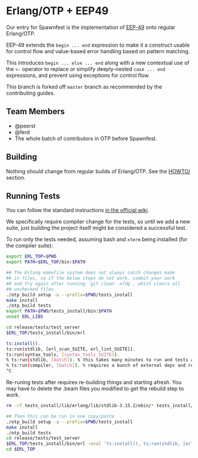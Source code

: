 # Erlang/OTP + EEP49

Our entry for Spawnfest is the implementation of [EEP-49](https://github.com/erlang/eep/blob/master/eeps/eep-0049.md) onto regular Erlang/OTP.

EEP-49 extends the `begin ... end` expression to make it a construct usable for control flow and value-based error handling based on pattern matching.

This introduces `begin ... else ... end` along with a new contextual use of the `<-` operator to replace or simplify deeply-nested `case ... end` expressions, and prevent using exceptions for control flow.

This branch is forked off `master` branch as recommended by the contributing guides.

## Team Members

- @peerst
- @ferd
- The whole batch of contributors in OTP before Spawnfest.

## Building

Nothing should change from regular builds of Erlang/OTP. See the [HOWTO/](https://github.com/spawnfest/eep49ers/tree/eep-49/HOWTO) section.

## Running Tests

You can follow the standard instructions [in the official wiki](https://github.com/erlang/otp/wiki/Running-tests).

We specifically require compiler change for the tests, so until we add a new suite, just building the project itself might be considered a successful test.

To run only the tests needed, assuming bash and `xterm` being installed (for the compiler suite):

```bash
export ERL_TOP=$PWD
export PATH=$ERL_TOP/bin:$PATH

## The Erlang makefile system does not always catch changes made
## in files, so if the below steps do not work, commit your work
## and try again after running `git clean -xfdq`, which clears all
## unchecked files.
./otp_build setup -a --prefix=$PWD/tests_install
make install
./otp_build tests
export PATH=$PWD/tests_install/bin:$PATH
unset ERL_LIBS

cd release/tests/test_server
$ERL_TOP/tests_install/bin/erl

ts:install().
ts:run(stdlib, [erl_scan_SUITE, erl_lint_SUITE]).
ts:run(syntax_tools, [syntax_tools_SUITE]).
% ts:run(stdlib, [batch]). % this takes many minutes to run and tests a lot of unrelated stuff
% ts:run(compiler, [batch]). % requires a bunch of external deps and remote displays?
^C
```

Re-runing tests after requires re-building things and starting afresh. You may have to delete the .beam files you modified to get the rebuild step to work.

```bash
rm -rf tests_install/lib/erlang/lib/stdlib-3.15.2/ebin/* tests_install/lib/erlang/lib/syntax_tools-2.6/ebin/*

## Then this can be run in one copy/paste
./otp_build setup -a --prefix=$PWD/tests_install
make install
./otp_build tests
cd release/tests/test_server
$ERL_TOP/tests_install/bin/erl -eval 'ts:install(), ts:run(stdlib, [erl_scan_SUITE, erl_lint_SUITE]), ts:run(syntax_tools, [syntax_tools_SUITE]), init:stop().'
cd $ERL_TOP
```

